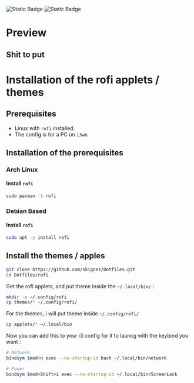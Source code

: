 ![Static Badge](https://img.shields.io/badge/Works_On-My_Machine-blue)
![Static Badge](https://img.shields.io/badge/Not_a_Bug-A_Feature-red)

# Preview

## Shit to put

# Installation of the rofi applets / themes

## Prerequisites

- Linux with `rofi` installed.
- The config is for a PC on `i3wm`.

## Installation of the prerequisites

### Arch Linux

#### Install `rofi`

```bash
sudo pacman -S rofi
```

### Debian Based

#### Install `rofi`

```bash
sudo apt -y install rofi
```

## Install the themes / apples

```bash
git clone https://github.com/skignes/Dotfiles.git
cd Dotfiles/rofi
```

Get the rofi applets, and put theme inside the `~/.local/bin/` :

```bash
mkdir -p ~/.config/rofi
cp themes/* ~/.config/rofi/
```

For the themes, i will put theme inside `~/.config/rofi/`

```bash
cp applets/* ~/.local/bin
```

Now you can add this to your i3 config for it to launcg with the keybind you want :

```bash
# Network
bindsym $mod+n exec --no-startup-id bash ~/.local/bin/network

# Power
bindsym $mod+Shift+i exec --no-startup-id ~/.local/bin/ScreenLock
```

